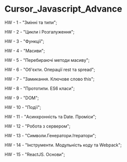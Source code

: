 # Cursor_Javascript_Advance
HW - 1 - "Змінні та типи";

HW - 2 - "Цикли і Розгалуження";

HW - 3 - "Функції";

HW - 4 - "Масиви";

HW - 5 - "Перебираючі методи масиву";

HW - 6 - "Об'єкти. Операції rest та spread";

HW - 7 - "Замикання. Ключове слово this";

HW - 8 - "Прототипи.  ES6 класи";

HW - 9 - "DOM";

HW - 10 - "Події";

HW - 11 - "Асинхронність та Date. Проміси";

HW - 12 - "Робота з сервером";

HW - 13 - "Символи.Генератори.Ітератори";

HW - 14 - "Інструменти. Модульність коду та Webpack";

HW - 15 - "ReactJS. Основи";